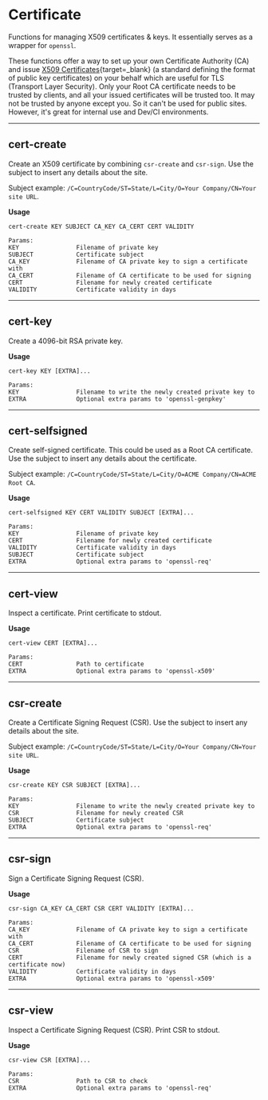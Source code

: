 # Certificate

Functions for managing X509 certificates & keys. It essentially serves as a wrapper for `openssl`.

These functions offer a way to set up your own Certificate Authority (CA) and issue [X509 Certificates](https://en.wikipedia.org/wiki/X.509){target=\_blank} (a standard defining the format of public key certificates) on your behalf which are useful for TLS (Transport Layer Security).
Only your Root CA certificate needs to be trusted by clients, and all your issued certificates will be trusted too.
It may not be trusted by anyone except you. So it can't be used for public sites. However, it's great for internal use and Dev/CI environments.

---

## cert-create

Create an X509 certificate by combining `csr-create` and `csr-sign`.
Use the subject to insert any details about the site.

Subject example: `/C=CountryCode/ST=State/L=City/O=Your Company/CN=Your site URL`.

**Usage**

```
cert-create KEY SUBJECT CA_KEY CA_CERT CERT VALIDITY

Params:
KEY                Filename of private key
SUBJECT            Certificate subject
CA_KEY             Filename of CA private key to sign a certificate with
CA_CERT            Filename of CA certificate to be used for signing
CERT               Filename for newly created certificate
VALIDITY           Certificate validity in days
```

---

## cert-key

Create a 4096-bit RSA private key.

**Usage**

```
cert-key KEY [EXTRA]...

Params:
KEY                Filename to write the newly created private key to
EXTRA              Optional extra params to 'openssl-genpkey'
```

---

## cert-selfsigned

Create self-signed certificate. This could be used as a Root CA certificate.
Use the subject to insert any details about the certificate.

Subject example: `/C=CountryCode/ST=State/L=City/O=ACME Company/CN=ACME Root CA`.

**Usage**

```
cert-selfsigned KEY CERT VALIDITY SUBJECT [EXTRA]...

Params:
KEY                Filename of private key
CERT               Filename for newly created certificate
VALIDITY           Certificate validity in days
SUBJECT            Certificate subject
EXTRA              Optional extra params to 'openssl-req'
```

---

## cert-view

Inspect a certificate. Print certificate to stdout.

**Usage**

```
cert-view CERT [EXTRA]...

Params:
CERT               Path to certificate
EXTRA              Optional extra params to 'openssl-x509'
```

---

## csr-create

Create a Certificate Signing Request (CSR).
Use the subject to insert any details about the site.

Subject example: `/C=CountryCode/ST=State/L=City/O=Your Company/CN=Your site URL`.

**Usage**

```
csr-create KEY CSR SUBJECT [EXTRA]...

Params:
KEY                Filename to write the newly created private key to
CSR                Filename for newly created CSR
SUBJECT            Certificate subject
EXTRA              Optional extra params to 'openssl-req'
```

---

## csr-sign

Sign a Certificate Signing Request (CSR).

**Usage**

```
csr-sign CA_KEY CA_CERT CSR CERT VALIDITY [EXTRA]...

Params:
CA_KEY             Filename of CA private key to sign a certificate with
CA_CERT            Filename of CA certificate to be used for signing
CSR                Filename of CSR to sign
CERT               Filename for newly created signed CSR (which is a certificate now)
VALIDITY           Certificate validity in days
EXTRA              Optional extra params to 'openssl-x509'
```

---

## csr-view

Inspect a Certificate Signing Request (CSR). Print CSR to stdout.

**Usage**

```
csr-view CSR [EXTRA]...

Params:
CSR                Path to CSR to check
EXTRA              Optional extra params to 'openssl-req'
```
